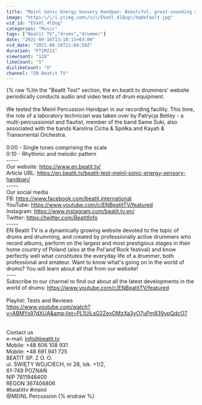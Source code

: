 ```yaml
---
title: "Meinl Sonic Energy Sensory Handpan: Beautiful, great-sounding and durable I A Test by EN BeatitTV"
image: "https:\/\/i.ytimg.com\/vi\/EVaVl_4lQug\/hqdefault.jpg"
vid_id: "EVaVl_4lQug"
categories: "Music"
tags: ["Beatit TV","drums","drummer"]
date: "2021-09-16T13:18:15+03:00"
vid_date: "2021-08-18T22:04:59Z"
duration: "PT1M21S"
viewcount: "128"
likeCount: "5"
dislikeCount: "0"
channel: "EN Beatit TV"
---
```

{% raw %}In the &quot;BeatIt Test&quot; section, the en.beatit.tv drummers' website periodically conducts audio and video tests of drum equipment. <br /><br />We tested the Meinl Percussion Handpan in our recording facility. This time, the role of a laboratory technician was taken over by Patrycja Betley - a multi-percussionist and flautist, member of the band Same Suki, also associated with the bands Karolina Cicha &amp; Spółka and Kayah &amp; Transoriental Orchestra.<br /><br />0:00 - Single tones comprising the scale<br />0:10 - Rhythmic and melodic pattern<br />-----<br />Our website: <a rel="nofollow" target="blank" href="https://www.en.beatit.tv/">https://www.en.beatit.tv/</a><br />Article URL: <a rel="nofollow" target="blank" href="https://en.beatit.tv/beatit-test-meinl-sonic-energy-sensory-handpan/">https://en.beatit.tv/beatit-test-meinl-sonic-energy-sensory-handpan/</a><br />-----<br />Our social media <br />FB: <a rel="nofollow" target="blank" href="https://www.facebook.com/beatit.international">https://www.facebook.com/beatit.international</a><br />YouTube: <a rel="nofollow" target="blank" href="https://www.youtube.com/c/ENBeatitTV/featured">https://www.youtube.com/c/ENBeatitTV/featured</a><br />Instagram: <a rel="nofollow" target="blank" href="https://www.instagram.com/beatit.tv.en/">https://www.instagram.com/beatit.tv.en/</a><br />Twitter: <a rel="nofollow" target="blank" href="https://twitter.com/BeatitInfo">https://twitter.com/BeatitInfo</a><br />-----<br />EN Beatit TV is a dynamically growing website devoted to the topic of drums and drumming, and created by professionally active drummers who record albums, perform on the largest and most prestigious stages in their home country of Poland (also at the Pol'and'Rock festival) and know perfectly well what constitutes the everyday life of a drummer, both professional and amateur. Want to know what's going on in the world of drums? You will learn about all that from our website! <br />----<br />Subscribe to our channel to find out about all the latest developments in the world of drums: <a rel="nofollow" target="blank" href="https://www.youtube.com/c/ENBeatitTV/featured">https://www.youtube.com/c/ENBeatitTV/featured</a><br /><br />Playlist: Tests and Reviews<br /><a rel="nofollow" target="blank" href="https://www.youtube.com/watch?v=ABMYs97dXUA&amp;list=PL1UiLsG2ZexOMzXa3yO7uPm839vpQdcO7">https://www.youtube.com/watch?v=ABMYs97dXUA&amp;list=PL1UiLsG2ZexOMzXa3yO7uPm839vpQdcO7</a><br /><br /><br />Contact us<br />e-mail: info@beatit.tv<br />Mobile: +48 606 108 931<br />Mobile: +48 691 941 725<br />BEATIT SP. Z O. O.<br />ul. ŚWIĘTY WOJCIECH, nr 28, lok. +1/2,<br />61-749 POZNAŃ<br />NIP 7811948400<br />REGON 367406806<br />#beatittv #meinl <br /> @MEINL Percussion  ​{% endraw %}
